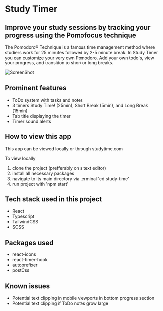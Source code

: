# Study Timer

## Improve your study sessions by tracking your progress using the Pomofocus technique

The Pomodoro® Technique is a famous time management method where studiers work for 25 minutes followed by 2-5 minute break.
In Study Timer you can customize your very own Pomodoro. Add your own todo's, view your progress, and transition to short or long breaks.

![ScreenShot]('./src/st-reg.png.png')

## Prominent features

* ToDo system with tasks and notes
* 3 timers Study Time! (25min), Short Break (5min), and Long Break (15min)
* Tab title displaying the timer
* Timer sound alerts

## How to view this app

This app can be viewed locally or through studytime.com

To view locally
1. clone the project (prefferably on a text editor)
2. install all necessary packages
3. navigate to its main directory via terminal 'cd study-time'
4. run project with 'npm start'

## Tech stack used in this project

* React
* Typescript
* TailwindCSS
* SCSS

## Packages used 

* react-icons
* react-timer-hook
* autoprefixer
* postCss

## Known issues

* Potential text clipping in mobile viewports in bottom progress section
* Potential text clipping if ToDo notes grow large






